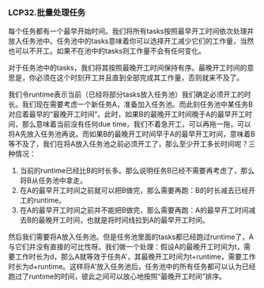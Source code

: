 ### LCP32.批量处理任务

每个任务都有一个最早开始时间。我们将所有tasks按照最早开工时间依次处理并放入任务池中。任务池中的tasks意味着你可以选择开工减少它们的工作量，当然也可以不开工。如果不在池中的tasks则工作量不会有任何变化。

对于任务池中的tasks，我们将其按照最晚开工时间保持有序。最晚开工时间的意思是，你必须在这个时刻开工并且直到全部完成其工作量，否则就来不及了。

我们令runtime表示当前（已经将部分tasks放入任务池）我们确定必须开工的时长。我们现在需要考虑一个新任务A，准备加入任务池。而此刻任务池中某任务B对应着最早的“最晚开工时间”。此时，如果B的最晚开工时间晚于A的最早开工时间，那么意味着当前没有任何due time，我们不着急开工，可以再拖一拖，可以将A先放入任务池再说。而如果B的最晚开工时间早于A的最早开工时间，意味着B等不及了，我们在将A放入任务池之前必须开工了，那么至少开工多长时间呢？三种情况：
1. 当前的runtime已经比B的时长多。那么说明任务B已经不需要再考虑了，那么将B从任务池中拿走。
2. 在A的最早开工时间之前就可以把B做完，那么需要再跑：B的时长减去已经开工的runtime。
3. 在A的最早开工时间之前并不能把B做完，那么需要再跑：A的最早开工时间减去B的最晚开工时间，也就是将时间线拉到A的最早开工时间。

然后我们需要将A放入任务池。但是任务池里面的tasks都已经跑过runtime了，A与它们并没有直接的可比性呀。我们做一个处理：假设A的最晚开工时间为t，需要工作时长为d，那么A就等效于任务A'，其最晚开工时间为t+runtime，需要工作时长为d+runtime。这样将A'放入任务池后，任务池中的所有任务都可以认为已经跑过了runtime的时间，彼此之间可以放心地按照“最晚开工时间”排序。
